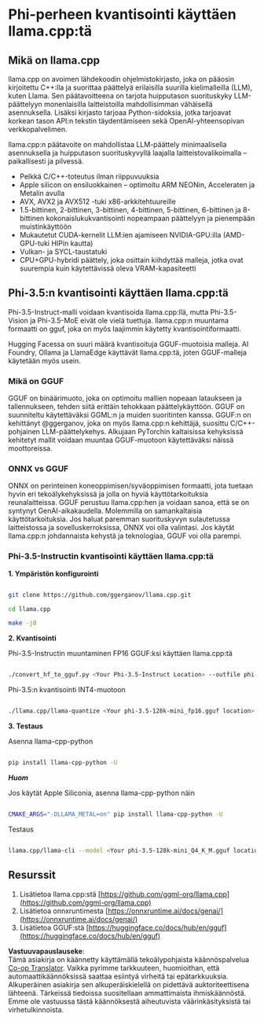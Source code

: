 <!--
CO_OP_TRANSLATOR_METADATA:
{
  "original_hash": "462bddc47427d8785f3c9fd817b346fe",
  "translation_date": "2025-05-09T14:12:58+00:00",
  "source_file": "md/01.Introduction/04/UsingLlamacppQuantifyingPhi.md",
  "language_code": "fi"
}
-->
# **Phi-perheen kvantisointi käyttäen llama.cpp:tä**

## **Mikä on llama.cpp**

llama.cpp on avoimen lähdekoodin ohjelmistokirjasto, joka on pääosin kirjoitettu C++:lla ja suorittaa päättelyä erilaisilla suurilla kielimalleilla (LLM), kuten Llama. Sen päätavoitteena on tarjota huipputason suorituskyky LLM-päättelyyn monenlaisilla laitteistoilla mahdollisimman vähäisellä asennuksella. Lisäksi kirjasto tarjoaa Python-sidoksia, jotka tarjoavat korkean tason API:n tekstin täydentämiseen sekä OpenAI-yhteensopivan verkkopalvelimen.

llama.cpp:n päätavoite on mahdollistaa LLM-päättely minimaalisella asennuksella ja huipputason suorituskyvyllä laajalla laitteistovalikoimalla – paikallisesti ja pilvessä.

- Pelkkä C/C++-toteutus ilman riippuvuuksia
- Apple silicon on ensiluokkainen – optimoitu ARM NEONin, Acceleraten ja Metalin avulla
- AVX, AVX2 ja AVX512 -tuki x86-arkkitehtuureille
- 1.5-bittinen, 2-bittinen, 3-bittinen, 4-bittinen, 5-bittinen, 6-bittinen ja 8-bittinen kokonaislukukvantisointi nopeampaan päättelyyn ja pienempään muistinkäyttöön
- Mukautetut CUDA-kernelit LLM:ien ajamiseen NVIDIA-GPU:illa (AMD-GPU-tuki HIPin kautta)
- Vulkan- ja SYCL-taustatuki
- CPU+GPU-hybridi päättely, joka osittain kiihdyttää malleja, jotka ovat suurempia kuin käytettävissä oleva VRAM-kapasiteetti

## **Phi-3.5:n kvantisointi käyttäen llama.cpp:tä**

Phi-3.5-Instruct-malli voidaan kvantisoida llama.cpp:llä, mutta Phi-3.5-Vision ja Phi-3.5-MoE eivät ole vielä tuettuja. llama.cpp:n muuntama formaatti on gguf, joka on myös laajimmin käytetty kvantisointiformaatti.

Hugging Facessa on suuri määrä kvantisoituja GGUF-muotoisia malleja. AI Foundry, Ollama ja LlamaEdge käyttävät llama.cpp:tä, joten GGUF-malleja käytetään myös usein.

### **Mikä on GGUF**

GGUF on binäärimuoto, joka on optimoitu mallien nopeaan lataukseen ja tallennukseen, tehden siitä erittäin tehokkaan päättelykäyttöön. GGUF on suunniteltu käytettäväksi GGML:n ja muiden suoritinten kanssa. GGUF:n on kehittänyt @ggerganov, joka on myös llama.cpp:n kehittäjä, suosittu C/C++-pohjainen LLM-päättelykehys. Alkujaan PyTorchin kaltaisissa kehyksissä kehitetyt mallit voidaan muuntaa GGUF-muotoon käytettäväksi näissä moottoreissa.

### **ONNX vs GGUF**

ONNX on perinteinen koneoppimisen/syväoppimisen formaatti, jota tuetaan hyvin eri tekoälykehyksissä ja jolla on hyviä käyttötarkoituksia reunalaitteissa. GGUF perustuu llama.cpp:hen ja voidaan sanoa, että se on syntynyt GenAI-aikakaudella. Molemmilla on samankaltaisia käyttötarkoituksia. Jos haluat paremman suorituskyvyn sulautetussa laitteistossa ja sovelluskerroksissa, ONNX voi olla valintasi. Jos käytät llama.cpp:n johdannaista kehystä ja teknologiaa, GGUF voi olla parempi.

### **Phi-3.5-Instructin kvantisointi käyttäen llama.cpp:tä**

**1. Ympäristön konfigurointi**


```bash

git clone https://github.com/ggerganov/llama.cpp.git

cd llama.cpp

make -j8

```


**2. Kvantisointi**

Phi-3.5-Instructin muuntaminen FP16 GGUF:ksi käyttäen llama.cpp:tä


```bash

./convert_hf_to_gguf.py <Your Phi-3.5-Instruct Location> --outfile phi-3.5-128k-mini_fp16.gguf

```

Phi-3.5:n kvantisointi INT4-muotoon


```bash

./llama.cpp/llama-quantize <Your phi-3.5-128k-mini_fp16.gguf location> ./gguf/phi-3.5-128k-mini_Q4_K_M.gguf Q4_K_M

```


**3. Testaus**

Asenna llama-cpp-python


```bash

pip install llama-cpp-python -U

```

***Huom*** 

Jos käytät Apple Siliconia, asenna llama-cpp-python näin


```bash

CMAKE_ARGS="-DLLAMA_METAL=on" pip install llama-cpp-python -U

```

Testaus


```bash

llama.cpp/llama-cli --model <Your phi-3.5-128k-mini_Q4_K_M.gguf location> --prompt "<|user|>\nCan you introduce .NET<|end|>\n<|assistant|>\n"  --gpu-layers 10

```



## **Resurssit**

1. Lisätietoa llama.cpp:stä [https://github.com/ggml-org/llama.cpp](https://github.com/ggml-org/llama.cpp)  
2. Lisätietoa onnxruntimesta [https://onnxruntime.ai/docs/genai/](https://onnxruntime.ai/docs/genai/)  
3. Lisätietoa GGUF:stä [https://huggingface.co/docs/hub/en/gguf](https://huggingface.co/docs/hub/en/gguf)

**Vastuuvapauslauseke**:  
Tämä asiakirja on käännetty käyttämällä tekoälypohjaista käännöspalvelua [Co-op Translator](https://github.com/Azure/co-op-translator). Vaikka pyrimme tarkkuuteen, huomioithan, että automaattikäännöksissä saattaa esiintyä virheitä tai epätarkkuuksia. Alkuperäinen asiakirja sen alkuperäiskielellä on pidettävä auktoriteettisena lähteenä. Tärkeissä tiedoissa suositellaan ammattimaista ihmiskäännöstä. Emme ole vastuussa tästä käännöksestä aiheutuvista väärinkäsityksistä tai virhetulkinnoista.